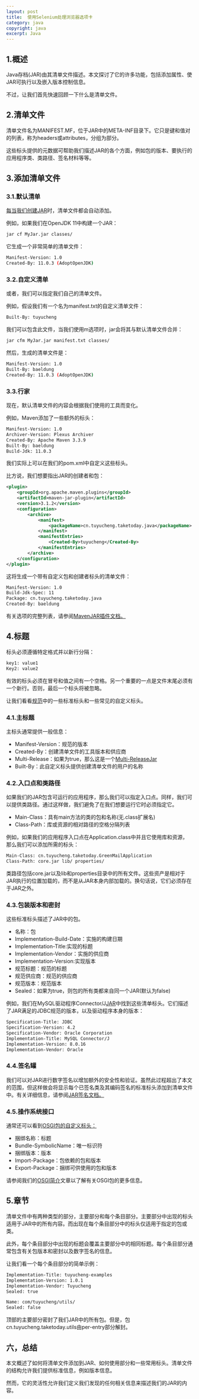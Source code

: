 ```yaml
---
layout: post
title:  使用Selenium处理浏览器选项卡
category: java
copyright: java
excerpt: Java
---
```


## 1.概述

Java存档(JAR)由其清单文件描述。本文探讨了它的许多功能，包括添加属性、使JAR可执行以及嵌入版本控制信息。

不过，让我们首先快速回顾一下什么是清单文件。

## 2.清单文件

清单文件名为MANIFEST.MF，位于JAR中的META-INF目录下。它只是键和值对的列表，称为headers或attributes，分组为部分。

这些标头提供的元数据可帮助我们描述JAR的各个方面，例如包的版本、要执行的应用程序类、类路径、签名材料等等。

## 3.添加清单文件

### 3.1.默认清单

[每当我们创建JAR](https://www.baeldung.com/java-create-jar)时，清单文件都会自动添加。

例如，如果我们在OpenJDK 11中构建一个JAR：

```bash
jar cf MyJar.jar classes/
```

它生成一个非常简单的清单文件：

```bash
Manifest-Version: 1.0
Created-By: 11.0.3 (AdoptOpenJDK)
```

### 3.2.自定义清单

或者，我们可以指定我们自己的清单文件。

例如，假设我们有一个名为manifest.txt的自定义清单文件：

```bash
Built-By: tuyucheng
```

我们可以包含此文件，当我们使用m选项时，jar会将其与默认清单文件合并：

```bash
jar cfm MyJar.jar manifest.txt classes/
```

然后，生成的清单文件是：

```bash
Manifest-Version: 1.0
Built-By: baeldung
Created-By: 11.0.3 (AdoptOpenJDK)
```

### 3.3.行家

现在，默认清单文件的内容会根据我们使用的工具而变化。

例如，Maven添加了一些额外的标头：

```bash
Manifest-Version: 1.0
Archiver-Version: Plexus Archiver
Created-By: Apache Maven 3.3.9
Built-By: baeldung
Build-Jdk: 11.0.3
```

我们实际上可以在我们的pom.xml中自定义这些标头。

比方说，我们想要指出JAR的创建者和包：

```xml
<plugin>
    <groupId>org.apache.maven.plugins</groupId>
    <artifactId>maven-jar-plugin</artifactId>
    <version>3.1.2</version>
    <configuration>
        <archive>
            <manifest>
                <packageName>cn.tuyucheng.taketoday.java</packageName>
            </manifest>
            <manifestEntries>
                <Created-By>tuyucheng</Created-By>
            </manifestEntries>
        </archive>
    </configuration>
</plugin>
```

这将生成一个带有自定义包和创建者标头的清单文件：

```bash
Manifest-Version: 1.0
Build-Jdk-Spec: 11
Package: cn.tuyucheng.taketoday.java
Created-By: baeldung

```

有关选项的完整列表，请参阅[MavenJAR插件文档。](https://maven.apache.org/plugins/maven-jar-plugin/)

## 4.标题

标头必须遵循特定格式并以新行分隔：

```bash
key1: value1
Key2: value2
```

有效的标头必须在冒号和值之间有一个空格。另一个重要的一点是文件末尾必须有一个新行。否则，最后一个标头将被忽略。

让我们看看[规范](https://docs.oracle.com/en/java/javase/11/docs/specs/jar/jar.html#jar-manifest)中的一些标准标头和一些常见的自定义标头。

### 4.1.主标题

主标头通常提供一般信息：

-   Manifest-Version：规范的版本
-   Created-By：创建清单文件的工具版本和供应商
-   Multi-Release：如果为true，那么这是一个[Multi-ReleaseJar](https://www.baeldung.com/java-multi-release-jar)
-   Built-By：此自定义标头提供创建清单文件的用户的名称

### 4.2.入口点和类路径

如果我们的JAR包含可运行的应用程序，那么我们可以指定入口点。同样，我们可以提供类路径。通过这样做，我们避免了在我们想要运行它时必须指定它。

-   Main-Class：具有main方法的类的包和名称(无.class扩展名)
-   Class-Path：库或资源的相对路径的空格分隔列表

例如，如果我们的应用程序入口点在Application.class中并且它使用库和资源，那么我们可以添加所需的标头：

```bash
Main-Class: cn.tuyucheng.taketoday.GreenMailApplication
Class-Path: core.jar lib/ properties/
```

类路径包括core.jar以及lib和properties目录中的所有文件。这些资产是相对于JAR执行的位置加载的，而不是从JAR本身内部加载的。换句话说，它们必须存在于JAR之外。

### 4.3.包装版本和密封

这些标准标头描述了JAR中的包。

-   名称：包
-   Implementation-Build-Date：实施的构建日期
-   Implementation-Title:实现的标题
-   Implementation-Vendor：实施的供应商
-   Implementation-Version:实现版本
-   规范标题：规范的标题
-   规范供应商：规范的供应商
-   规范版本：规范版本
-   Sealed：如果为true，则包的所有类都来自同一个JAR(默认为false)

例如，我们在MySQL驱动程序Connector/J[JAR](https://repo1.maven.org/maven2/mysql/mysql-connector-java/8.0.16/mysql-connector-java-8.0.16.jar)中找到这些清单标头。它们描述了JAR满足的JDBC规范的版本，以及驱动程序本身的版本：

```bash
Specification-Title: JDBC
Specification-Version: 4.2
Specification-Vendor: Oracle Corporation
Implementation-Title: MySQL Connector/J
Implementation-Version: 8.0.16
Implementation-Vendor: Oracle
```

### 4.4.签名罐

我们可以对JAR进行数字签名以增加额外的安全性和验证。虽然此过程超出了本文的范围，但这样做会将显示每个已签名类及其编码签名的标准标头添加到清单文件中。有关详细信息，请参阅[JAR签名文档。](https://docs.oracle.com/en/java/javase/11/docs/specs/jar/jar.html#signed-jar-file)

### 4.5.操作系统接口

通常还可以看到[OSGI包的自定义标头：](http://docs.osgi.org/reference/bundle-headers.html)

-   捆绑名称：标题
-   Bundle-SymbolicName：唯一标识符
-   捆绑版本：版本
-   Import-Package：包依赖的包和版本
-   Export-Package：捆绑可供使用的包和版本

请参阅我们的[OSGI简介](https://www.baeldung.com/osgi)文章以了解有关OSGI包的更多信息。

## 5.章节

清单文件中有两种类型的部分，主要部分和每个条目部分。主要部分中出现的标头适用于JAR中的所有内容。而出现在每个条目部分中的标头仅适用于指定的包或类。

此外，每个条目部分中出现的标题会覆盖主要部分中的相同标题。每个条目部分通常包含有关包版本和密封以及数字签名的信息。

让我们看一个每个条目部分的简单示例：

```bash
Implementation-Title: tuyucheng-examples 
Implementation-Version: 1.0.1
Implementation-Vendor: Tuyucheng
Sealed: true

Name: com/tuyucheng/utils/
Sealed: false
```

顶部的主要部分密封了我们JAR中的所有包。但是，包cn.tuyucheng.taketoday.utils由per-entry部分解封。

## 六，总结

本文概述了如何将清单文件添加到JAR、如何使用部分和一些常用标头。清单文件的结构允许我们提供标准信息，例如版本信息。

然而，它的灵活性允许我们定义我们发现的任何相关信息来描述我们的JAR的内容。
